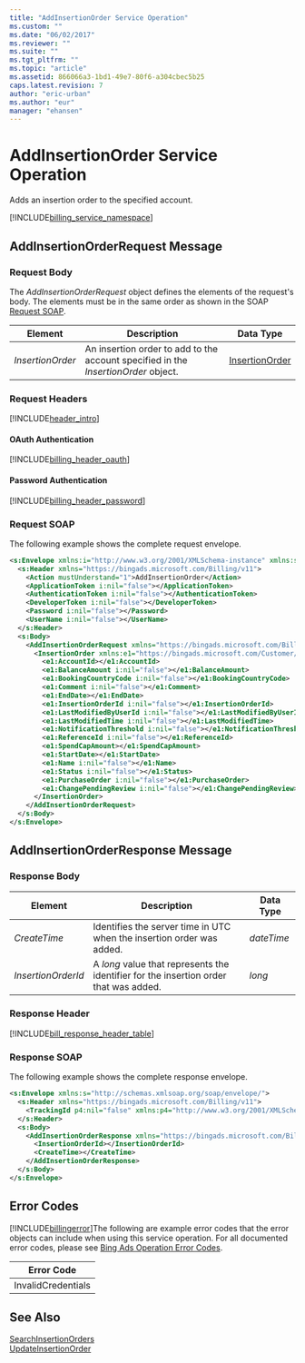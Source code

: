```yaml
---
title: "AddInsertionOrder Service Operation"
ms.custom: ""
ms.date: "06/02/2017"
ms.reviewer: ""
ms.suite: ""
ms.tgt_pltfrm: ""
ms.topic: "article"
ms.assetid: 866066a3-1bd1-49e7-80f6-a304cbec5b25
caps.latest.revision: 7
author: "eric-urban"
ms.author: "eur"
manager: "ehansen"
---
```

# AddInsertionOrder Service Operation
Adds an insertion order to the specified account.

[!INCLUDE[billing_service_namespace](../billing-api/includes/billing-service-namespace.md)]

## <a name="request"></a>AddInsertionOrderRequest Message

### Request Body
The *AddInsertionOrderRequest* object defines the elements of the request's body. The elements must be in the same order as shown in the SOAP [Request SOAP](#request_soap).

|Element|Description|Data Type|
|-----------|---------------|-------------|
|*InsertionOrder*|An insertion order to add to the account specified in the *InsertionOrder* object.|[InsertionOrder](../billing-api/insertionorder-data-object.md)|

### Request Headers
[!INCLUDE[header_intro](../billing-api/includes/header-intro.md)]
#### OAuth Authentication
[!INCLUDE[billing_header_oauth](../billing-api/includes/billing-header-oauth.md)]
#### Password Authentication
[!INCLUDE[billing_header_password](../billing-api/includes/billing-header-password.md)]
### <a name="request_soap"></a>Request SOAP
The following example shows the complete request envelope.

```xml
<s:Envelope xmlns:i="http://www.w3.org/2001/XMLSchema-instance" xmlns:s="http://schemas.xmlsoap.org/soap/envelope/">
  <s:Header xmlns="https://bingads.microsoft.com/Billing/v11">
    <Action mustUnderstand="1">AddInsertionOrder</Action>
    <ApplicationToken i:nil="false"></ApplicationToken>
    <AuthenticationToken i:nil="false"></AuthenticationToken>
    <DeveloperToken i:nil="false"></DeveloperToken>
    <Password i:nil="false"></Password>
    <UserName i:nil="false"></UserName>
  </s:Header>
  <s:Body>
    <AddInsertionOrderRequest xmlns="https://bingads.microsoft.com/Billing/v11">
      <InsertionOrder xmlns:e1="https://bingads.microsoft.com/Customer/v11/Entities" i:nil="false">
        <e1:AccountId></e1:AccountId>
        <e1:BalanceAmount i:nil="false"></e1:BalanceAmount>
        <e1:BookingCountryCode i:nil="false"></e1:BookingCountryCode>
        <e1:Comment i:nil="false"></e1:Comment>
        <e1:EndDate></e1:EndDate>
        <e1:InsertionOrderId i:nil="false"></e1:InsertionOrderId>
        <e1:LastModifiedByUserId i:nil="false"></e1:LastModifiedByUserId>
        <e1:LastModifiedTime i:nil="false"></e1:LastModifiedTime>
        <e1:NotificationThreshold i:nil="false"></e1:NotificationThreshold>
        <e1:ReferenceId i:nil="false"></e1:ReferenceId>
        <e1:SpendCapAmount></e1:SpendCapAmount>
        <e1:StartDate></e1:StartDate>
        <e1:Name i:nil="false"></e1:Name>
        <e1:Status i:nil="false"></e1:Status>
        <e1:PurchaseOrder i:nil="false"></e1:PurchaseOrder>
        <e1:ChangePendingReview i:nil="false"></e1:ChangePendingReview>
      </InsertionOrder>
    </AddInsertionOrderRequest>
  </s:Body>
</s:Envelope>
```

## <a name="response"></a>AddInsertionOrderResponse Message

### <a name="Body_Elements"></a>Response Body

|Element|Description|Data Type|
|-----------|---------------|-------------|
|*CreateTime*|Identifies the server time in UTC when the insertion order was added.|*dateTime*|
|*InsertionOrderId*|A *long* value that represents the identifier for the insertion order that was added.|*long*|

### <a name="Header_Elements"></a>Response Header
[!INCLUDE[bill_response_header_table](../billing-api/includes/bill-response-header-table.md)]
### Response SOAP
The following example shows the complete response envelope.

```xml
<s:Envelope xmlns:s="http://schemas.xmlsoap.org/soap/envelope/">
  <s:Header xmlns="https://bingads.microsoft.com/Billing/v11">
    <TrackingId p4:nil="false" xmlns:p4="http://www.w3.org/2001/XMLSchema-instance"></TrackingId>
  </s:Header>
  <s:Body>
    <AddInsertionOrderResponse xmlns="https://bingads.microsoft.com/Billing/v11">
      <InsertionOrderId></InsertionOrderId>
      <CreateTime></CreateTime>
    </AddInsertionOrderResponse>
  </s:Body>
</s:Envelope>
```

## <a name="errors"></a>Error Codes
[!INCLUDE[billingerror](../billing-api/includes/billingerror.md)]The following are example  error codes that the error objects can include when using this service operation. For all documented error codes, please see [Bing Ads Operation Error Codes](http://go.microsoft.com/fwlink/?LinkId=511884).

|Error Code|
|--------------|
|InvalidCredentials|

## See Also
[SearchInsertionOrders](../billing-api/searchinsertionorders-service-operation.md)  
[UpdateInsertionOrder](../billing-api/updateinsertionorder-service-operation.md)  

